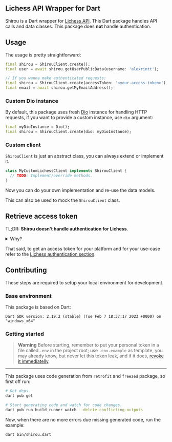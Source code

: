 ## Lichess API Wrapper for Dart

Shirou is a Dart wrapper for [Lichess API](https://lichess.org/api).
This Dart package handles API calls and data classes.
This package does **not** handle authentication.

## Usage

The usage is pretty straightforward:

```dart
final shirou = ShirouClient.create();
final user = await shirou.getUserPublicData(username: 'alexrintt');

// If you wanna make authenticated requests:
final shirou = ShirouClient.create(accessToken: '<your-access-token>');
final email = await shirou.getMyEmailAddress();
```

### Custom Dio instance

By default, this package uses fresh [Dio](https://pub.dev/packages/dio) instance for handling HTTP requests, if you want to provide a custom instance, use `dio` argument:

```dart
final myDioInstance = Dio();
final shirou = ShirouClient.create(dio: myDioInstance);
```

### Custom client

`ShirouClient` is just an abstract class, you can always extend or implement it.

```dart
class MyCustomLichessClient implements ShirouClient {
  // TODO: Implement/override methods.
}
```

Now you can do your own implementation and re-use the data models.

This can also be used to mock the `ShirouClient` class.

## Retrieve access token

TL;DR: **Shirou doesn't handle authentication for Lichess**.

<details>
  <summary>Why?</summary>

It may not be ideal for a package to handle user authentication due to the following reasons:

1. Security: Handling user authentication in a package can pose potential security risks. The package would require to store Lichess API tokens locally. If mishandled or not handled securely, it could result in unauthorized access to user accounts or other security issues.

2. Platform-specific concerns: If the package handles user authentication, it can have platform-specific implications. Different platforms may have different ways of handling sensitive user data, such as storing tokens in different locations or using different encryption methods. By leaving authentication up to users, the package can remain platform-independent and avoid these platform-specific concerns.

3. Flexibility: Lichess API tokens can be generated with different levels of access and permissions, and different users may require different levels of access depending on their use case. By allowing users to handle authentication themselves, the package gives them the flexibility to generate and use tokens with the necessary permissions for their specific use case.

4. Complexity: Handling user authentication can add additional complexity to the package and increase the likelihood of bugs or errors. By allowing users to handle authentication themselves, the package can focus on providing a clean and easy-to-use API for interacting with the Lichess API.

5. Best practice: Leaving authentication up to the user is generally considered best practice in API design. By following this best practice, the package can ensure that its design is in line with established industry standards.

So it is generally considered best practice to leave authentication up to the user and avoid potential security risks, platform-specific concerns, and unnecessary complexity in the package's design.

</details>

That said, to get an access token for your platform and for your use-case refer to the [Lichess authentication section](https://lichess.org/api#section/Introduction/Authentication).


## Contributing

These steps are required to setup your local environment for development.

### Base environment

This package is based on Dart:

```
Dart SDK version: 2.19.2 (stable) (Tue Feb 7 18:37:17 2023 +0000) on "windows_x64"
```

### Getting started

> **Warning** 
> Before starting, remember to put your personal token in a file called `.env` in the project root; use `.env.example` as template, you may already know, but never let this token leak, and if it does, [revoke it immediatelly](https://lichess.org/account/oauth/token).

---

This package uses code generation from `retrofit` and `freezed` package, so first off run:

```bash
# Get deps.
dart pub get

# Start generating code and watch for code changes.
dart pub run build_runner watch --delete-conflicting-outputs
```

Now, when there are no more errors due missing generated code, run the example:

```bash
dart bin/shirou.dart
```
